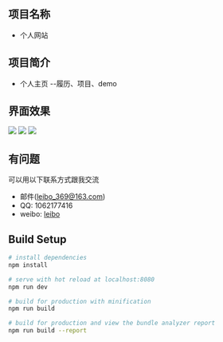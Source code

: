 ## 项目名称
* 个人网站

## 项目简介
* 个人主页 --履历、项目、demo

## 界面效果
![](http://leibo.group/image/resume/1.png)
![](http://leibo.group/image/resume/2.png)
![](http://leibo.group/image/resume/3.png)

## 有问题
可以用以下联系方式跟我交流

* 邮件(leibo_369@163.com)
* QQ: 1062177416
* weibo: [leibo](http://weibo.com/isleibo)

## Build Setup

``` bash
# install dependencies
npm install

# serve with hot reload at localhost:8080
npm run dev

# build for production with minification
npm run build

# build for production and view the bundle analyzer report
npm run build --report
```